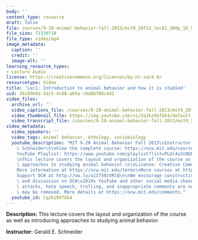 ```yaml
---
body: ''
content_type: resource
draft: false
file: courses/9-20-animal-behavior-fall-2013/mit9_20f13_lec01_360p_16_9.mp4
file_size: 71330718
file_type: video/mp4
image_metadata:
  caption: ''
  credit: ''
  image-alt: ''
learning_resource_types:
- Lecture Audio
license: https://creativecommons.org/licenses/by-nc-sa/4.0/
resourcetype: Video
title: 'Lec1: Introduction to animal behavior and how it is studied'
uid: 26c0de9a-3dc5-4c60-a65a-c8a8b708c441
video_files:
  archive_url: ''
  video_captions_file: /courses/9-20-animal-behavior-fall-2013/mit9_20f13_lec01_captions.vtt
  video_thumbnail_file: https://img.youtube.com/vi/CqJkz9SfGk4/default.jpg
  video_transcript_file: /courses/9-20-animal-behavior-fall-2013/mit9_20f13_lec01_transcript.pdf
video_metadata:
  video_speakers: ''
  video_tags: animal behavior, ethology, sociobiology
  youtube_description: "MIT 9.20 Animal Behavior Fall 2013\nInstructor: Gerald E.\
    \ Schneider\n\nView the complete course: https://ocw.mit.edu/courses/9-20-animal-behavior-fall-2013/\n\
    YouTube Playlist: https://www.youtube.com/playlist?list=PLUl4u3cNGP63TbPEWYEKOq8yAN8mEP_5O\n\
    \nThis lecture covers the layout and organization of the course as well as introducing\
    \ approaches to studying animal behavior.\n\nLicense: Creative Commons BY-NC-SA\n\
    More information at https://ocw.mit.edu/terms\nMore courses at https://ocw.mit.edu\n\
    Support OCW at http://ow.ly/a1If50zVRlQ\n\nWe encourage constructive comments\
    \ and discussion on OCW\u2019s YouTube and other social media channels. Personal\
    \ attacks, hate speech, trolling, and inappropriate comments are not allowed and\
    \ may be removed. More details at https://ocw.mit.edu/comments."
  youtube_id: CqJkz9SfGk4
---
```

**Description:** This lecture covers the layout and organization of the course as well as introducing approaches to studying animal behavior.

**Instructor:** Gerald E. Schneider